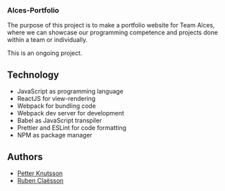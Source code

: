 ### Alces-Portfolio
The purpose of this project is to make a portfolio website for Team Alces, where we can showcase our programming competence and projects done within a team or individually.

This is an ongoing project.

## Technology

* JavaScript as programming language
* ReactJS for view-rendering
* Webpack for bundling code
* Webpack dev server for development
* Babel as JavaScript transpiler
* Prettier and ESLint for code formatting
* NPM as package manager

## Authors
* [Petter Knutsson](https://github.com/pettrz "Petter Knutsson's profile")
* [Ruben Claësson](https://github.com/Bubben98 "Ruben Claësson's profile")
